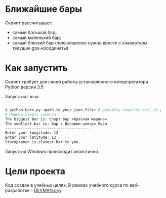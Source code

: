 # Ближайшие бары

Скрипт рассчитывает:

* самый большой бар;
* самый маленький бар;
* самый близкий бар (пользователю нужно ввести с клавиатуры текущие gps-координаты).

# Как запустить

Скрипт требует для своей работы установленного интерпретатора Python версии 3.5

Запуск на Linux:

```bash

$ python bars.py <path_to_your_json_file> # possibly requires call of python3 executive instead of just python
# Пример ответа скрипта
The biggest bar is: Спорт бар «Красная машина»
The smallest bar is: Бар в Деловом центре Яуза
--------------------------------------
Enter your longitude: 12
Enter your latitude: 12
Staropramen is closest bar to you.

```

Запуск на Windows происходит аналогично.

# Цели проекта

Код создан в учебных целях. В рамках учебного курса по веб-разработке - [DEVMAN.org](https://devman.org)
